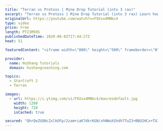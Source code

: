```yaml
---
title: "Terran vs Protoss | Mine Drop Tutorial (into 3 rax)"
excerpt: "Terran vs Protoss | Mine Drop Tutorial (into 3 rax) Learn how to start dominating Protoss players with one of the most standard builds in TvP. In this guide you'll learn how to begin with a mine drop to put on some pressure with the possibility of dealing game ending damage and then transition into a"
originalUrl: https://youtube.com/watch?v=F92vx4MNbc4
type: video
price: Free
length: PT21M59S
publishedDateTime: 2020-06-02T17:44:27Z
heat: 51

featuredContent: "<iframe width=\"800\" height=\"500\" frameborder=\"0\" src=\"https://www.youtube.com/embed/F92vx4MNbc4\" allow=\"accelerometer; autoplay; encrypted-media; gyroscope; picture-in-picture\" allowfullscreen></iframe>"

provider:
  name: HuShang Tutorials
  domain: hushangcoaching.com

topics:
  - StarCraft 2
  - Terran

images:
  - url: https://i.ytimg.com/vi/F92vx4MNbc4/maxresdefault.jpg
    width: 1280
    height: 720
    isCached: true

secured: "QhrQeZUQNcZxlkOFp/2zam+iaK7dkrKGN/xhNWuXShdh7TuZ3+BBU2HCx+TX3EOrwmlI2IeEafwNop+vGC1X9svn2JtZiYG5LJHnCxaS4o7LeKqFjmCyu/YXl+vk6Ci7DXCBqZRFjR1iIwv1XJJC2M56oLMEJdwjQSA2faYaXNxFigLIKBGNeX1vWgYOp6F0Yz6c5G7J+osD/nuclPH2cRpKOJ/6h3ShRPlndJ3bu9v7zt9XvdFA7dvUr1OpmEfDyPtFHcQBR+CtU1EsRv4LYM5i1HTNF/hiYh2G9/hNEDNtEjb5RViM4Wmfm9FD/3vTO4j1VRR2NIIVjG2LvTci/qoVe7zt7VL/MOI9EtEOing8LgTkyvfLKPQyBdq6YMQrrErnsImhUzn5Ucc6rYV9eBYuhXxJj0hZvB4WRcwN1xA=;UK72O3mYelHr497ytQIu+A=="
---
```


